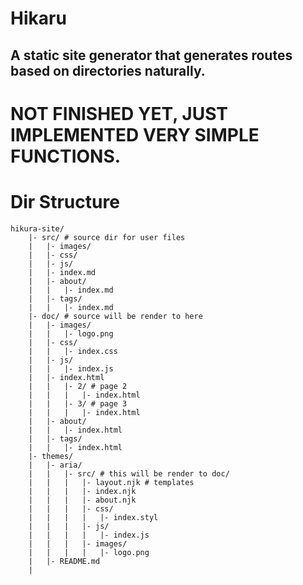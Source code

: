 Hikaru
======

A static site generator that generates routes based on directories naturally.
-----------------------------------------------------------------------------

# NOT FINISHED YET, JUST IMPLEMENTED VERY SIMPLE FUNCTIONS.

# Dir Structure

```plain
hikura-site/
    |- src/ # source dir for user files
    |   |- images/
	|   |- css/
	|   |- js/
	|   |- index.md
    |   |- about/
	|   |   |- index.md
	|   |- tags/
	|   |   |- index.md
    |- doc/ # source will be render to here
    |   |- images/
    |   |   |- logo.png
    |   |- css/
    |   |   |- index.css
    |   |- js/
    |   |   |- index.js
    |   |- index.html
	|   |   |- 2/ # page 2
	|   |   |   |- index.html
	|   |   |- 3/ # page 3
    |	|   |   |- index.html
    |   |- about/
    |   |   |- index.html
    |   |- tags/
    |   |   |- index.html
    |- themes/
    |   |- aria/
    |   |   |- src/ # this will be render to doc/
    |   |   |   |- layout.njk # templates
    |   |   |   |- index.njk
    |   |   |   |- about.njk
    |   |   |   |- css/
    |   |   |   |   |- index.styl
    |   |   |   |- js/
    |   |   |   |   |- index.js
    |   |   |   |- images/
    |   |   |   |   |- logo.png
    |   |- README.md
    |
```
